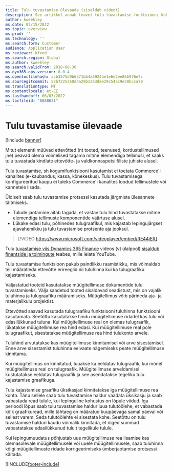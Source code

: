 ```yaml
---
title: Tulu tuvastamise ülevaade (sisaldab videot)
description: See artikkel annab teavet tulu tuvastamise funktsiooni kohta. See funktsioon pakub paindlikku raamistikku, mis võimaldab teil määratleda ettevõtte erireeglid nii tuluhinna kui ka tulugraafiku kajastamiseks mitme elemendiga tellimuste puhul.
author: kweekley
ms.date: 03/15/2022
ms.topic: overview
ms.prod: ''
ms.technology: ''
ms.search.form: Customer
audience: Application User
ms.reviewer: kfend
ms.search.region: Global
ms.author: kweekley
ms.search.validFrom: 2018-08-30
ms.dyn365.ops.version: 8.0.4
ms.openlocfilehash: acb3575d9b6371bb4a6924be1e6e2ee86b976e7c
ms.sourcegitcommit: 52b7225350daa29b1263d8e29c54ac9e20bcca70
ms.translationtype: MT
ms.contentlocale: et-EE
ms.lasthandoff: 06/03/2022
ms.locfileid: "8888031"
---
```

# <a name="revenue-recognition-overview"></a>Tulu tuvastamise ülevaade

[!include [banner](../includes/banner.md)]

Mitut elementi müüvad ettevõtted (nt tooted, teenused, kordustellimused jne) peavad olema võimelised tagama mitme elemendiga tellimusi, et saaks tulu tuvastada kindlate ettevõtte- ja valdkonnaspetsiifiliste juhiste alusel.

Tulu tuvastamise, sh kogumifunktsiooni kasutamist ei toetata Commerce'i kanalites (e-kaubandus, kassa, kõnekeskus). Tulu tuvastamisega konfigureeritud kaupu ei tuleks Commerce'i kanalites loodud tellimustele või kannetele lisada.

Üldiselt saab tulu tuvastamise protsessi kasutada järgmiste ülesannete täitmiseks.

* Tulude jaotamine aitab tagada, et vastav tulu hind tuvastatakse mitme elemendiga tellimuste komponentide väärtuse alusel.
* Lükake edasi tulu, põhinedes tulugraafikul, mis kajastab lepingujärgset ajavahemikku ja tulu tuvastamise protsente aja jooksul.

> [!VIDEO https://www.microsoft.com/videoplayer/embed/RE44iER]

Tulu [tuvastamise viis Dynamics 365 Finance](https://youtu.be/v3amIsiqvoo) videos (vt ülalpool) [sisaldub finantside ja toimingute](https://www.youtube.com/playlist?list=PLcakwueIHoT_SYfIaPGoOhloFoCXiUSyW) teabes, mille leiate YouTube.

Tulu tuvastamise funktsioon pakub paindlikku raamistikku, mis võimaldab teil määratleda ettevõtte erireeglid nii tuluhinna kui ka tulugraafiku kajastamiseks.

Väljastatud tooteid kasutatakse müügitellimuse dokumentide tulu tuvastamiseks. Välja saadetud tooted sisaldavad seadistust, mis on vajalik tuluhinna ja tulugraafiku määramiseks. Müügitellimus võib pärineda aja- ja materjalikulu projektist.

Ettevõtted saavad kasutada tulugraafiku funktsiooni tuluhinna funktsiooni kasutamata. Seetõttu kasutatakse hindu müügitellimuse ridadel kas tulu või edasilükkunud tuluna. Kui müügitellimuse real on olemas tulugraafik, lükatakse müügitellimuse rea hind edasi. Kui müügitellimuse real pole tulugraafikut, sisestatakse müügitellimuse rea hind tulukonto arvele.

Tuluhind arvutatakse kas müügitellimuse kinnitamisel või arve sisestamisel. Enne arve sisestamist tuluhinna eelvaate nägemiseks peate müügitellimuse kinnitama.

Kui müügitellimus on kinnitatud, luuakse ka eeldatav tulugraafik, kui mõnel müügitellimuse real on tulugraafik. Müügitellimuse arveldamisel kustutatakse eeldatav tulugraafik ja see asendatakse tegeliku tulu kajastamise graafikuga.

Tulu kajastamise graafiku üksikasjad kinnitatakse iga müügitellimuse rea kohta. Tänu sellele saab tulu tuvastamise haldur vaadata üksikasju ja saab vabastada read tulule, kui lepinguline kohustus on lõpule viidud. Iga perioodi lõpus saab tulu tuvastamise haldur luua tulutöölehe, et vabastada kõik graafikuread, mille tähtaeg on määratud kuupäevaga samal päeval või sellest varem. Seda tulutöölehte ei sisestata kohe. Seetõttu on tulu tuvastamise halduri kaudu võimalik kinnitada, et õiged summad vabastatakse edasilükkunud tulult tegelikule tulule.

Kui lepingumuudatus põhjustab uue müügitellimuse rea lisamise kas olemasolevale müügitellimusele või uuele müügitellimusele, saab tuluhinna kõigi müügitellimuste ridade korrigeerimiseks ümberjaotamise protsessi käitada.


[!INCLUDE[footer-include](../../includes/footer-banner.md)]

